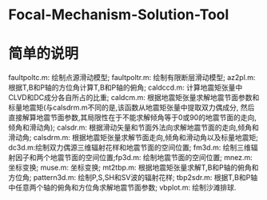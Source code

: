 # Focal-Mechanism-Solution-Tool
#
# 简单的说明

faultpoltc.m: 绘制点源滑动模型;
faultpoltr.m: 绘制有限断层滑动模型;
az2pl.m: 根据T,B和P轴的方位角计算T,B和P轴的俯角;
caldccd.m: 计算地震矩张量中CLVD和DC成分各自所占的比重;
caldcm.m: 根据地震矩张量求解地震节面参数和标量地震矩(与calsdrm.m不同的是,该函数从地震矩张量中提取双力偶成分,
然后直接解算地震节面参数,其局限性在于不能求解倾角等于0或90的地震节面的走向,倾角和滑动角);
calsdr.m: 根据滑动矢量和节面外法向求解地震节面的走向,倾角和滑动角;
calsdrm.m: 根据地震矩张量求解节面走向,倾角和滑动角以及标量地震矩;
dc3d.m:绘制双力偶源三维辐射花样和地震节面的空间位置;
fm3d.m: 绘制三维辐射因子和两个地震节面的空间位置;fp3d.m: 绘制地震节面的空间位置;
mnez.m: 坐标变换;
muse.m: 坐标变换;
mt2tbp.m: 根据地震矩张量求解T,B和P轴的俯角和方位角;
pattern3d.m: 绘制P,S,SH和SV波的辐射花样;
tbp2sdr.m: 根据T,B和P轴中任意两个轴的俯角和方位角求解地震节面参数;
vbplot.m: 绘制沙滩排球.

